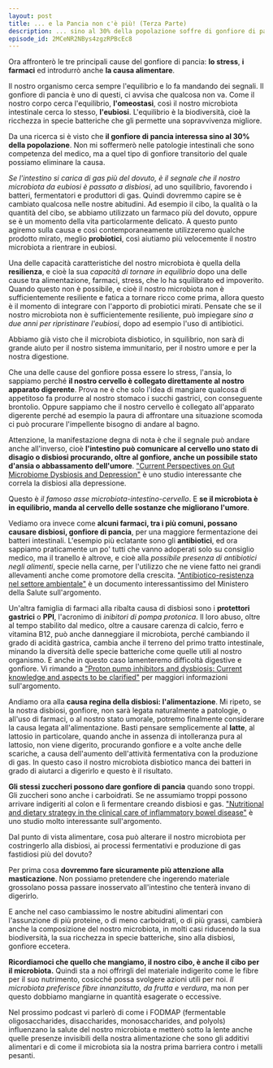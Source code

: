 ```yaml
---
layout: post
title: ... e la Pancia non c'è più! (Terza Parte)
description: ... sino al 30% della popolazione soffre di gonfiore di pancia, vediamo qualche perchè
episode_id: 2MCeNR2NBys4zgzRPBcEc8
---
```


Ora affronterò le tre principali cause del gonfiore di pancia: **lo stress**, **i farmaci** ed introdurrò anche **la causa alimentare**.

Il nostro organismo cerca sempre l'equilibrio e lo fa mandando dei segnali. Il gonfiore di pancia è uno di questi, ci avvisa che qualcosa non va. Come il nostro corpo cerca l'equilibrio, **l'omeostasi**, così il nostro microbiota intestinale cerca lo stesso, **l'eubiosi**. L'equilibrio è la biodiversità, cioè la ricchezza in specie batteriche che gli permette una sopravvivenza migliore.

Da una ricerca si è visto che **il gonfiore di pancia interessa sino al 30% della popolazione**. Non mi soffermerò nelle patologie intestinali che sono competenza del medico, ma a quel tipo di gonfiore transitorio del quale possiamo eliminare la causa.

_Se l'intestino si carica di gas più del dovuto, è il segnale che il nostro microbiota da eubiosi è passato a disbiosi_, ad uno squilibrio, favorendo i batteri, fermentatori e produttori di gas. Quindi dovremmo capire se è cambiato qualcosa nelle nostre abitudini. Ad esempio il cibo, la qualità o la quantità del cibo, se abbiamo utilizzato un farmaco più del dovuto, oppure se è un momento della vita particolarmente delicato. A questo punto agiremo sulla causa e così contemporaneamente utilizzeremo qualche prodotto mirato, meglio **probiotici**, così aiutiamo più velocemente il nostro microbiota a rientrare in eubiosi.

Una delle capacità caratteristiche del nostro microbiota è quella della **resilienza**, e cioè la sua _capacità di tornare in equilibrio_ dopo una delle cause tra alimentazione, farmaci, stress, che lo ha squilibrato ed impoverito. Quando questo non è possibile, e cioè il nostro microbiota non è sufficientemente resiliente e fatica a tornare ricco come prima, allora questo è il momento di integrare con l'apporto di probiotici mirati. Pensate che se il nostro microbiota non è sufficientemente resiliente, può impiegare _sino a due anni per ripristinare l'eubiosi_, dopo ad esempio l'uso di antibiotici.

Abbiamo già visto che il microbiota disbiotico, in squilibrio, non sarà di grande aiuto per il nostro sistema immunitario, per il nostro umore e per la nostra digestione.

Che una delle cause del gonfiore possa essere lo stress, l'ansia, lo sappiamo perché **il nostro cervello è collegato direttamente al nostro apparato digerente**. Prova ne è che solo l'idea di mangiare qualcosa di appetitoso fa produrre al nostro stomaco i succhi gastrici, con conseguente brontolio. Oppure sappiamo che il nostro cervello è collegato all'apparato digerente perché ad esempio la paura di affrontare una situazione scomoda ci può procurare l'impellente bisogno di andare al bagno.

Attenzione, la manifestazione degna di nota è che il segnale può andare anche all'inverso, cioè **l'intestino può comunicare al cervello uno stato di disagio o disbiosi procurando, oltre al gonfiore, anche un possibile stato d'ansia o abbassamento dell'umore**. ["Current Perspectives on Gut Microbiome Dysbiosis and Depression"](https://doi.org/10.1007/s12325-020-01272-7) è uno studio interessante che correla la disbiosi alla depressione.

Questo è _il famoso asse microbiota-intestino-cervello_. E **se il microbiota è in equilibrio, manda al cervello delle sostanze che migliorano l'umore**.

Vediamo ora invece come **alcuni farmaci, tra i più comuni, possano causare disbiosi, gonfiore di pancia**, per una maggiore fermentazione dei batteri intestinali. L'esempio più eclatante sono gli **antibiotici**, ed ora sappiamo praticamente un po' tutti che vanno adoperati solo su consiglio medico, ma il tranello è altrove, e cioè alla _possibile presenza di antibiotici negli alimenti_, specie nella carne, per l'utilizzo che ne viene fatto nei grandi allevamenti anche come promotore della crescita. ["Antibiotico-resistenza nel settore ambientale"](https://www.salute.gov.it/portale/antibioticoresistenza/dettaglioContenutiAntibioticoResistenza.jsp?lingua=italiano&id=5435&area=antibiotico-resistenza&menu=vuoto) è un documento interessantissimo del Ministero della Salute sull'argomento.

Un'altra famiglia di farmaci alla ribalta causa di disbiosi sono i **protettori gastrici** o <abbr>**PPI**</abbr>, l'acronimo di _inibitori di pompa protonica_. Il loro abuso, oltre al tempo stabilito dal medico, oltre a causare carenza di calcio, ferro e vitamina B12, può anche danneggiare il microbiota, perché cambiando il grado di acidità gastrica, cambia anche il terreno del primo tratto intestinale, minando la diversità delle specie batteriche come quelle utili al nostro organismo. E anche in questo caso lamenteremo difficoltà digestive e gonfiore. Vi rimando a ["Proton pump inhibitors and dysbiosis: Current knowledge and aspects to be clarified"](https://doi.org/10.3748/wjg.v25.i22.2706) per maggiori informazioni sull'argomento.

Andiamo ora alla **causa regina della disbiosi: l'alimentazione**. Mi ripeto, se la nostra disbiosi, gonfiore, non sarà legata naturalmente a patologie, o all'uso di farmaci, o al nostro stato umorale, potremo finalmente considerare la causa legata all'alimentazione. Basti pensare semplicemente al **latte**, al lattosio in particolare, quando anche in assenza di intolleranza pura al lattosio, non viene digerito, procurando gonfiore e a volte anche delle scariche, a causa dell'aumento dell'attività fermentativa con la produzione di gas. In questo caso il nostro microbiota disbiotico manca dei batteri in grado di aiutarci a digerirlo e questo è il risultato.

**Gli stessi zuccheri possono dare gonfiore di pancia** quando sono troppi. Gli zuccheri sono anche i carboidrati. Se ne assumiamo troppi possono arrivare indigeriti al colon e lì fermentare creando disbiosi e gas. ["Nutritional and dietary strategy in the clinical care of inflammatory bowel disease"](https://doi.org/10.1016/j.jfma.2019.09.005) è uno studio molto interessante sull'argomento.

Dal punto di vista alimentare, cosa può alterare il nostro microbiota per costringerlo alla disbiosi, ai processi fermentativi e produzione di gas fastidiosi più del dovuto?

Per prima cosa **dovremmo fare sicuramente più attenzione alla masticazione**. Non possiamo pretendere che ingerendo materiale grossolano possa passare inosservato all'intestino che tenterà invano di digerirlo.

E anche nel caso cambiassimo le nostre abitudini alimentari con l'assunzione di più proteine, o di meno carboidrati, o di più grassi, cambierà anche la composizione del nostro microbiota, in molti casi riducendo la sua biodiversità, la sua ricchezza in specie batteriche, sino alla disbiosi, gonfiore eccetera.

**Ricordiamoci che quello che mangiamo, il nostro cibo, è anche il cibo per il microbiota.** Quindi sta a noi offrirgli del materiale indigerito come le fibre per il suo nutrimento, cosicché possa svolgere azioni utili per noi. _Il microbiota preferisce fibre innanzitutto, da frutta e verdura_, ma non per questo dobbiamo mangiarne in quantità esagerate o eccessive.

Nel prossimo podcast vi parlerò di come i <abbr>FODMAP</abbr> (fermentable oligosaccharides, disaccharides, monosaccharides, and polyols) influenzano la salute del nostro microbiota e metterò sotto la lente anche quelle presenze invisibili della nostra alimentazione che sono gli additivi alimentari e di come il microbiota sia la nostra prima barriera contro i metalli pesanti.
